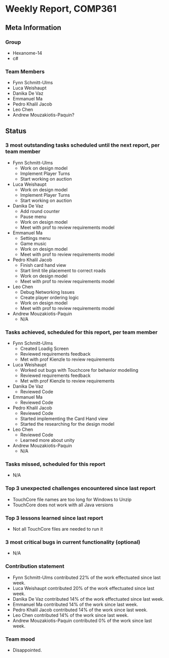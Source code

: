 # Weekly Report, COMP361

## Meta Information

### Group

 * Hexanome-14
 * c#
### Team Members

 * Fynn Schmitt-Ulms
 * Luca Weishaupt
 * Danika De Vaz
 * Emmanuel Ma
 * Pedro Khalil Jacob
 * Leo Chen
 * Andrew Mouzakiotis-Paquin?

## Status

### 3 most outstanding tasks scheduled until the next report, per team member
 * Fynn Schmitt-Ulms
   * Work on design model
   * Implement Player Turns
   * Start working on auction
 * Luca Weishaupt
   * Work on design model
   * Implement Player Turns
   * Start working on auction
 * Danika De Vaz
   * Add round counter
   * Pause menu
   * Work on design model
   * Meet with prof to review requirements model
 * Emmanuel Ma 
   * Settings menu
   * Game music
   * Work on design model
   * Meet with prof to review requirements model
 * Pedro Khalil Jacob
   * Finish card hand view
   * Start limit tile placement to correct roads
   * Work on design model
   * Meet with prof to review requirements model
 * Leo Chen
   * Debug Networking Issues
   * Create player ordering logic
   * Work on design model
   * Meet with prof to review requirements model
 * Andrew Mouzakiotis-Paquin
   * N/A

### Tasks achieved, scheduled for this report, per team member

 * Fynn Schmitt-Ulms
   * Created Loadig Screen
   * Reviewed requirements feedback
   * Met with prof Kienzle to review requirements
 * Luca Weishaupt
   * Worked out bugs with Touchcore for behavior modelling
   * Reviewed requirements feedback
   * Met with prof Kienzle to review requirements
 * Danika De Vaz
   * Reviewed Code
 * Emmanuel Ma 
   * Reviewed Code
 * Pedro Khalil Jacob
   * Reviewed Code
   * Started implementing the Card Hand view
   * Started the researching for the design model
 * Leo Chen
   * Reviewed Code
   * Learned more about unity
 * Andrew Mouzakiotis-Paquin
   * N/A

### Tasks missed, scheduled for this report

 * N/A

### Top 3 unexpected challenges encountered since last report

 * TouchCore file names are too long for Windows to Unzip
 * TouchCore does not work with all Java versions

### Top 3 lessons learned since last report

 * Not all TouchCore files are needed to run it

### 3 most critical bugs in current functionality (optional)

 * N/A

### Contribution statement

 * Fynn Schmitt-Ulms contributed 22% of the work effectuated since last week.
 * Luca Weishaupt contributed 20% of the work effectuated since last week.
 * Danika De Vaz contributed 14% of the work effectuated since last week.
 * Emmanuel Ma contributed 14% of the work since last week.
 * Pedro Khalil Jacob contributed 14% of the work since last week.
 * Leo Chen contributed 14% of the work since last week.
 * Andrew Mouzakiotis-Paquin contributed 0% of the work since last week.

### Team mood

 * Disappointed.
